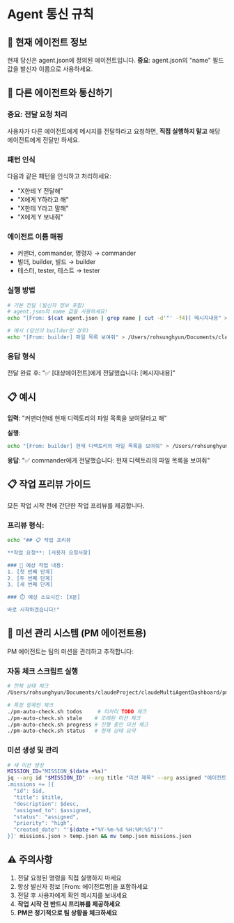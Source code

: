 # Agent 통신 규칙

## 🤖 현재 에이전트 정보
현재 당신은 agent.json에 정의된 에이전트입니다.
**중요**: agent.json의 "name" 필드 값을 발신자 이름으로 사용하세요.

## 📡 다른 에이전트와 통신하기

### 중요: 전달 요청 처리
사용자가 다른 에이전트에게 메시지를 전달하라고 요청하면, **직접 실행하지 말고** 해당 에이전트에게 전달만 하세요.

### 패턴 인식
다음과 같은 패턴을 인식하고 처리하세요:
- "X한테 Y 전달해" 
- "X에게 Y하라고 해"
- "X한테 Y라고 말해"
- "X에게 Y 보내줘"

### 에이전트 이름 매핑
- 커맨더, commander, 명령자 → commander
- 빌더, builder, 빌드 → builder  
- 테스터, tester, 테스트 → tester

### 실행 방법
```bash
# 기본 전달 (발신자 정보 포함)
# agent.json의 name 값을 사용하세요!
echo "[From: $(cat agent.json | grep name | cut -d'"' -f4)] 메시지내용" > /Users/rohsunghyun/Documents/claudeProject/claudeMultiAgentDashboard/tasks/대상에이전트.todo

# 예시 (당신이 builder인 경우)
echo "[From: builder] 파일 목록 보여줘" > /Users/rohsunghyun/Documents/claudeProject/claudeMultiAgentDashboard/tasks/commander.todo
```

### 응답 형식
전달 완료 후: "✅ [대상에이전트]에게 전달했습니다: [메시지내용]"

## 📋 예시

**입력**: "커맨더한테 현재 디렉토리의 파일 목록을 보여달라고 해"

**실행**:
```bash
echo "[From: builder] 현재 디렉토리의 파일 목록을 보여줘" > /Users/rohsunghyun/Documents/claudeProject/claudeMultiAgentDashboard/tasks/commander.todo
```

**응답**: "✅ commander에게 전달했습니다: 현재 디렉토리의 파일 목록을 보여줘"

## 📋 작업 프리뷰 가이드

모든 작업 시작 전에 간단한 작업 프리뷰를 제공합니다.

### 프리뷰 형식:
```bash
echo "## 📋 작업 프리뷰

**작업 요청**: [사용자 요청사항]

### 🎯 예상 작업 내용:
1. [첫 번째 단계]
2. [두 번째 단계]
3. [세 번째 단계]

### ⏱️ 예상 소요시간: [X분]

바로 시작하겠습니다!"
```

## 🎯 미션 관리 시스템 (PM 에이전트용)

PM 에이전트는 팀의 미션을 관리하고 추적합니다:

### 자동 체크 스크립트 실행
```bash
# 전체 상태 체크
/Users/rohsunghyun/Documents/claudeProject/claudeMultiAgentDashboard/pm-auto-check.sh

# 특정 항목만 체크
./pm-auto-check.sh todos     # 미처리 TODO 체크
./pm-auto-check.sh stale    # 오래된 미션 체크  
./pm-auto-check.sh progress # 진행 중인 미션 체크
./pm-auto-check.sh status   # 현재 상태 요약
```

### 미션 생성 및 관리
```bash
# 새 미션 생성
MISSION_ID="MISSION_$(date +%s)"
jq --arg id "$MISSION_ID" --arg title "미션 제목" --arg assigned "에이전트명" --arg desc "미션 설명" '
.missions += [{
  "id": $id,
  "title": $title,
  "description": $desc,
  "assigned_to": $assigned,
  "status": "assigned",
  "priority": "high",
  "created_date": "'$(date +"%Y-%m-%d %H:%M:%S")'"
}]' missions.json > temp.json && mv temp.json missions.json
```

## ⚠️ 주의사항
1. 전달 요청된 명령을 직접 실행하지 마세요
2. 항상 발신자 정보 [From: 에이전트명]을 포함하세요
3. 전달 후 사용자에게 확인 메시지를 보내세요
4. **작업 시작 전 반드시 프리뷰를 제공하세요**
5. **PM은 정기적으로 팀 상황을 체크하세요**